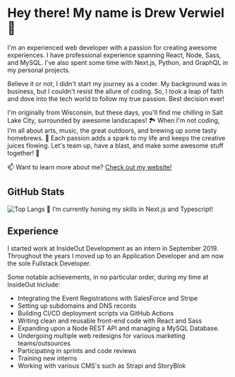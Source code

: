 # Hey there! My name is Drew Verwiel 👋

I'm an experienced web developer with a passion for creating awesome experiences. I have professional experience spanning React, Node, Sass, and MySQL. 
I've also spent some time with Next.js, Python, and GraphQL in my personal projects.

Believe it or not, I didn't start my journey as a coder. My background was in business, but I couldn't resist the allure of coding. So, I took a leap of faith and dove into the tech world to follow my true passion. Best decision ever!

I'm originally from Wisconsin, but these days, you'll find me chilling in Salt Lake City, surrounded by awesome landscapes! 🏞️ When I'm not coding, I'm all about arts, music, the great outdoors, and brewing up some tasty homebrews. 🍻 Each passion adds a spark to my life and keeps the creative juices flowing. Let's team up, have a blast, and make some awesome stuff together! 🌟

📫 Want to learn more about me? [Check out my website!](https://drew-verwiel.vercel.app/)

## GitHub Stats
![Top Langs](https://github-readme-stats.vercel.app/api/top-langs/?username=verwiel&layout=compact)
🌱 I’m currently honing my skills in Next.js and Typescript!

## Experience

I started work at InsideOut Development as an intern in September 2019. Throughout the years I moved up to an Application Developer and am now the sole Fullstack Developer.

Some notable achievements, in no particular order, during my time at InsideOut Include:
- Integrating the Event Registrations with SalesForce and Stripe
- Setting up subdomains and DNS records
- Building CI/CD deployment scripts via GitHub Actions
- Writing clean and reusable front-end code with React and Sass
- Expanding upon a Node REST API and managing a MySQL Database.
- Undergoing multiple web redesigns for various marketing teams/outsources
- Participating in sprints and code reviews
- Training new interns
- Working with various CMS's such as Strapi and StoryBlok


<!--
Here are some ideas to get you started:

- 🔭 I’m currently working on ...
- 🌱 I’m currently learning ...
- 👯 I’m looking to collaborate on ...
- 🤔 I’m looking for help with ...
- 💬 Ask me about ...
- 📫 How to reach me: ...
- 😄 Pronouns: ...
- ⚡ Fun fact: ...
-->
